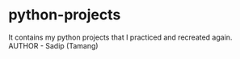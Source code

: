 # python-projects
It contains my python projects that I practiced and recreated again.
<br>
AUTHOR - Sadip (Tamang)

